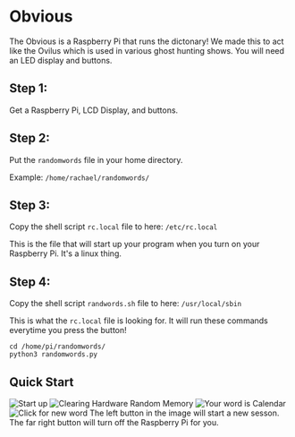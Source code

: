 # Obvious

The Obvious is a Raspberry Pi that runs the dictonary! We made this to act like the Ovilus which is used in various ghost hunting shows.  You will need an LED display and buttons. 


## Step 1:

Get a Raspberry Pi, LCD Display, and buttons. 

## Step 2:

Put the `randomwords` file in your home directory. 

Example: `/home/rachael/randomwords/`

## Step 3:

Copy the shell script `rc.local` file to here: `/etc/rc.local`

This is the file that will start up your program when you turn on your Raspberry Pi. It's a linux thing.

## Step 4: 

Copy the shell script `randwords.sh` file to here: `/usr/local/sbin`

This is what the `rc.local` file is looking for. It will run these commands everytime you press the button!

```
cd /home/pi/randomwords/
python3 randomwords.py
```

## Quick Start
![Start up](https://i.imgur.com/fjx8aiI.jpg)
![Clearing Hardware Random Memory](https://i.imgur.com/RblEgYr.jpg)
![Your word is Calendar](https://i.imgur.com/U8vOluu.jpg)
![Click for new word](https://i.imgur.com/JDjqOKD.gif)
The left button in the image will start a new sesson. The far right button will turn off the Raspberry Pi for you.
